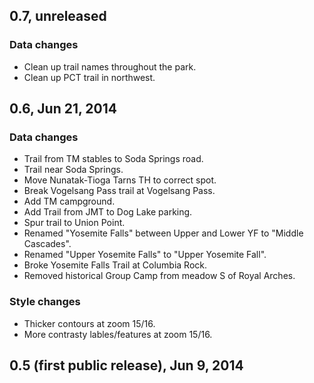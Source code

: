 ## 0.7, unreleased
### Data changes
* Clean up trail names throughout the park.
* Clean up PCT trail in northwest.

## 0.6, Jun 21, 2014
### Data changes
* Trail from TM stables to Soda Springs road.
* Trail near Soda Springs.
* Move Nunatak-Tioga Tarns TH to correct spot.
* Break Vogelsang Pass trail at Vogelsang Pass.
* Add TM campground.
* Add Trail from JMT to Dog Lake parking.
* Spur trail to Union Point.
* Renamed "Yosemite Falls" between Upper and Lower YF to "Middle Cascades".
* Renamed "Upper Yosemite Falls" to "Upper Yosemite Fall".
* Broke Yosemite Falls Trail at Columbia Rock.
* Removed historical Group Camp from meadow S of Royal Arches.

### Style changes
* Thicker contours at zoom 15/16.
* More contrasty lables/features at zoom 15/16.

## 0.5 (first public release), Jun 9, 2014
